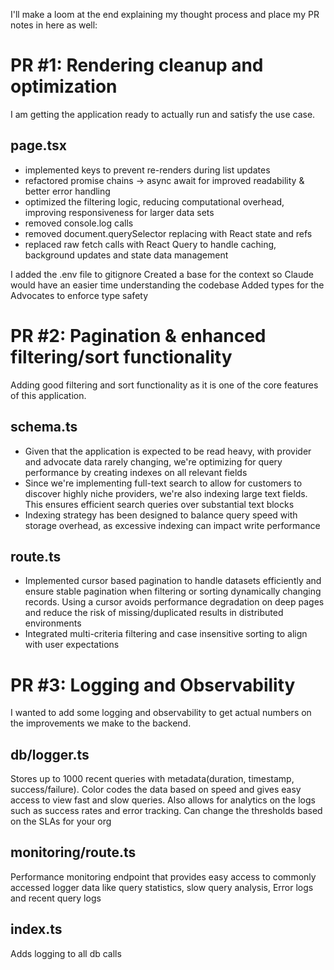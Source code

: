I'll make a loom at the end explaining my thought process and place my PR notes in here as well:

# PR #1: Rendering cleanup and optimization
I am getting the application ready to actually run and satisfy the use case.

page.tsx
--------
* implemented keys to prevent re-renders during list updates
* refactored promise chains -> async await for improved readability & better error handling
* optimized the filtering logic, reducing computational overhead, improving responsiveness for larger data sets
* removed console.log calls
* removed document.querySelector replacing with React state and refs
* replaced raw fetch calls with React Query to handle caching, background updates and state data management

I added the .env file to gitignore
Created a base for the context so Claude would have an easier time understanding the codebase
Added types for the Advocates to enforce type safety

# PR #2: Pagination & enhanced filtering/sort functionality
Adding good filtering and sort functionality as it is one of the core features of this application.

schema.ts
---------
* Given that the application is expected to be read heavy,  with provider and advocate data rarely changing, we're optimizing for query performance by creating indexes on all relevant fields
* Since we're implementing full-text search to allow for customers to discover highly niche providers, we're also indexing large text fields. This ensures efficient search queries over substantial text blocks
* Indexing strategy has been designed to balance query speed with storage overhead, as excessive indexing can impact write performance

route.ts
--------
* Implemented cursor based pagination to handle datasets efficiently and ensure stable pagination when filtering or sorting dynamically changing records. Using a cursor avoids performance degradation on deep pages and reduce the risk of missing/duplicated results in distributed environments
* Integrated multi-criteria filtering and case insensitive sorting to align with user expectations

# PR #3: Logging and Observability
I wanted to add some logging and observability to get actual numbers on the improvements we make to the backend.

db/logger.ts
------------
Stores up to 1000 recent queries with metadata(duration, timestamp, success/failure). Color codes the data based on speed and gives easy access to view fast and slow queries. Also allows for analytics on the logs such as success rates and error tracking. Can change the thresholds based on the SLAs for your org

monitoring/route.ts
--------
Performance monitoring endpoint that provides easy access to commonly accessed logger data like query statistics, slow query analysis, Error logs and recent query logs

index.ts
--------
Adds logging to all db calls
